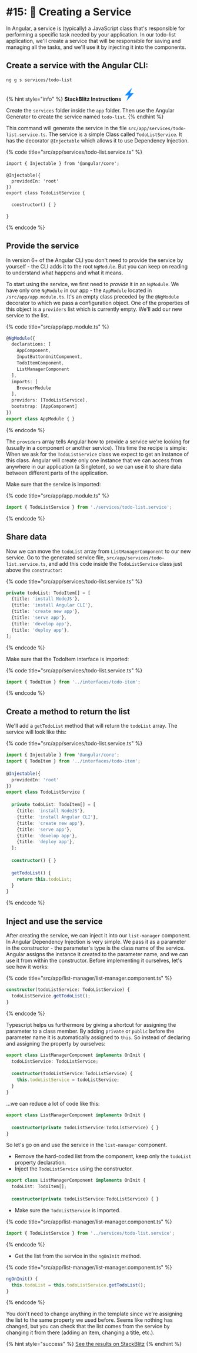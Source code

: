# \#15:  🔋 Creating a Service

In Angular, a service is \(typically\) a JavaScript class that's responsible for performing a specific task needed by your application. In our todo-list application, we'll create a service that will be responsible for saving and managing all the tasks, and we'll use it by injecting it into the components.

## Create a service with the Angular CLI:

```text
ng g s services/todo-list
```

{% hint style="info" %}
**StackBlitz Instructions** ![](../.gitbook/assets/stackblitz-hint.svg)

Create the `services` folder inside the `app` folder. Then use the Angular Generator to create the service named `todo-list`.
{% endhint %}

This command will generate the service in the file `src/app/services/todo-list.service.ts`. The service is a simple Class called `TodoListService`. It has the decorator `@Injectable` which allows it to use Dependency Injection.

{% code title="src/app/services/todo-list.service.ts" %}
```text
import { Injectable } from '@angular/core';

@Injectable({
  providedIn: 'root'
})
export class TodoListService {

  constructor() { }

}
```
{% endcode %}

## Provide the service

In version 6+ of the Angular CLI you don't need to provide the service by yourself - the CLI adds it to the root `NgModule`. But you can keep on reading to understand what happens and what it means.

To start using the service, we first need to _provide_ it in an `NgModule`. We have only one `NgModule` in our app - the `AppModule` located in `/src/app/app.module.ts`. It's an empty class preceded by the `@NgModule` decorator to which we pass a configuration object. One of the properties of this object is a `providers` list which is currently empty. We'll add our new service to the list.

{% code title="src/app/app.module.ts" %}
```typescript
@NgModule({
  declarations: [
    AppComponent,
    InputButtonUnitComponent,
    TodoItemComponent,
    ListManagerComponent
  ],
  imports: [
    BrowserModule
  ],
  providers: [TodoListService],
  bootstrap: [AppComponent]
})
export class AppModule { }
```
{% endcode %}

The `providers` array tells Angular how to provide a service we're looking for \(usually in a component or another service\). This time the recipe is simple: When we ask for the `TodoListService` class we expect to get an instance of this class. Angular will create only one instance that we can access from anywhere in our application \(a Singleton\), so we can use it to share data between different parts of the application.

Make sure that the service is imported:

{% code title="src/app/app.module.ts" %}
```typescript
import { TodoListService } from './services/todo-list.service';
```
{% endcode %}

## Share data

Now we can move the `todoList` array from `ListManagerComponent` to our new service. Go to the generated service file, `src/app/services/todo-list.service.ts`, and add this code inside the `TodoListService` class just above the `constructor`:

{% code title="src/app/services/todo-list.service.ts" %}
```typescript
private todoList: TodoItem[] = [
  {title: 'install NodeJS'},
  {title: 'install Angular CLI'},
  {title: 'create new app'},
  {title: 'serve app'},
  {title: 'develop app'},
  {title: 'deploy app'},
];
```
{% endcode %}

Make sure that the TodoItem interface is imported:

{% code title="src/app/services/todo-list.service.ts" %}
```typescript
import { TodoItem } from '../interfaces/todo-item';
```
{% endcode %}

## Create a method to return the list

We'll add a `getTodoList` method that will return the `todoList` array. The service will look like this:

{% code title="src/app/services/todo-list.service.ts" %}
```typescript
import { Injectable } from '@angular/core';
import { TodoItem } from '../interfaces/todo-item';

@Injectable({
  providedIn: 'root'
})
export class TodoListService {

  private todoList: TodoItem[] = [
    {title: 'install NodeJS'},
    {title: 'install Angular CLI'},
    {title: 'create new app'},
    {title: 'serve app'},
    {title: 'develop app'},
    {title: 'deploy app'},
  ];

  constructor() { }

  getTodoList() {
    return this.todoList;
  }
}
```
{% endcode %}

## Inject and use the service

After creating the service, we can inject it into our `list-manager` component. In Angular Dependency Injection is very simple. We pass it as a parameter in the constructor - the parameter's type is the class name of the service. Angular assigns the instance it created to the parameter name, and we can use it from within the constructor. Before implementing it ourselves, let's see how it works:

{% code title="src/app/list-manager/list-manager.component.ts" %}
```typescript
constructor(todoListService: TodoListService) {
  todoListService.getTodoList();
}
```
{% endcode %}

Typescript helps us furthermore by giving a shortcut for assigning the parameter to a class member. By adding `private` or `public` before the parameter name it is automatically assigned to `this`. So instead of declaring and assigning the property by ourselves:

```typescript
export class ListManagerComponent implements OnInit {
  todoListService: TodoListService;

  constructor(todoListService:TodoListService) { 
    this.todoListService = todoListService;
  }
}
```

...we can reduce a lot of code like this:

```typescript
export class ListManagerComponent implements OnInit {

  constructor(private todoListService:TodoListService) { }
}
```

So let's go on and use the service in the `list-manager` component.

* Remove the hard-coded list from the component, keep only the `todoList` property declaration.
* Inject the `TodoListService` using the constructor. 

```typescript
export class ListManagerComponent implements OnInit {
  todoList: TodoItem[];

  constructor(private todoListService:TodoListService) { }
```

* Make sure the `TodoListService` is imported.

{% code title="src/app/list-manager/list-manager.component.ts" %}
```typescript
import { TodoListService } from '../services/todo-list.service';
```
{% endcode %}

* Get the list from the service in the `ngOnInit` method.

{% code title="src/app/list-manager/list-manager.component.ts" %}
```typescript
ngOnInit() {
  this.todoList = this.todoListService.getTodoList();
}
```
{% endcode %}

You don't need to change anything in the template since we're assigning the list to the same property we used before. Seems like nothing has changed, but you can check that the list comes from the service by changing it from there \(adding an item, changing a title, etc.\).

{% hint style="success" %}
[See the results on StackBlitz](https://stackblitz.com/github/ng-girls/todo-list-tutorial/tree/master/examples/15-creating-a-service)
{% endhint %}

